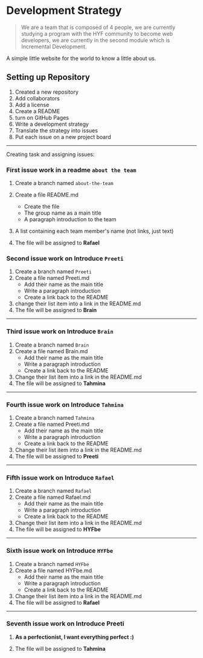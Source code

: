 # Development Strategy

> We are a team that is composed of 4 people, we are currently studying a program with the HYF community to become web developers, we are currently in the second module which is Incremental Development.

A simple little website for the world to know a little about us.

## Setting up Repository

1. Created a new repository
1. Add collaborators
1. Add a license
1. Create a README
1. turn on GitHub Pages
1. Write a development strategy
1. Translate the strategy into issues
1. Put each issue on a new project board

---

Creating task and assigning issues:

### First issue work in a readme `about the team`

1. Create a branch named `about-the-team`
2. Create a file README.md
   - Create the file
   - The group name as a main title
   - A paragraph introduction to the team
3. A list containing each team member's name (not links, just text)

4. The file will be assigned to **Rafael**

### Second issue work on Introduce `Preeti`

1. Create a branch named `Preeti`
2. Create a file named Preeti.md
   - Add their name as the main title
   - Write a paragraph introduction
   - Create a link back to the README
3. change their list item into a link in the README.md
4. The file will be assigned to **Brain**

---

### Third issue work on Introduce `Brain`

1. Create a branch named `Brain`
2. Create a file named Brain.md
   - Add their name as the main title
   - Write a paragraph introduction
   - Create a link back to the README
3. Change their list item into a link in the README.md
4. The file will be assigned to **Tahmina**

---

### Fourth issue work on Introduce `Tahmina`

1. Create a branch named `Tahmina`
2. Create a file named Preeti.md
   - Add their name as the main title
   - Write a paragraph introduction
   - Create a link back to the README
3. Change their list item into a link in the README.md
4. The file will be assigned to **Preeti**

---

### Fifth issue work on Introduce `Rafael`

1. Create a branch named `Rafael`
2. Create a file named Rafael.md
   - Add their name as the main title
   - Write a paragraph introduction
   - Create a link back to the README
3. Change their list item into a link in the README.md
4. The file will be assigned to **HYFbe**

---

### Sixth issue work on Introduce `HYFbe`

1. Create a branch named `HYFbe`
2. Create a file named HYFbe.md
   - Add their name as the main title
   - Write a paragraph introduction
   - Create a link back to the README
3. Change their list item into a link in the README.md
4. The file will be assigned to **Rafael**

---

### Seventh issue work on Introduce Preeti

1. **As a perfectionist, I want everything perfect :)**

2. The file will be assigned to **Tahmina**
